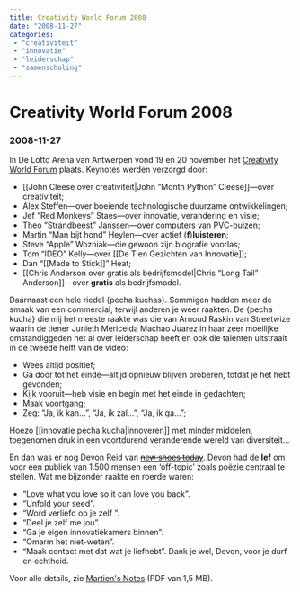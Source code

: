 ```yaml
---
title: Creativity World Forum 2008
date: "2008-11-27"
categories:
 - "creativiteit"
 - "innovatie"
 - "leiderschap"
 - "samenscholing"
---
```

# Creativity World Forum 2008
### 2008-11-27


In De Lotto Arena van Antwerpen vond 19 en 20 november het [Creativity World Forum](http://www.creativityworldforum.be/) plaats. Keynotes werden verzorgd door:
- [[John Cleese over creativiteit|John “Month Python” Cleese]]—over creativiteit;
- Alex Steffen—over boeiende technologische duurzame ontwikkelingen;
- Jef “Red Monkeys” Staes—over innovatie, verandering en visie;
- Theo “Strandbeest” Janssen—over computers van PVC-buizen;
- Martin “Man bijt hond” Heylen—over actief (**f**)**luisteren**;
- Steve “Apple” Wozniak—die gewoon zijn biografie voorlas;
- Tom “IDEO” Kelly—over [[De Tien Gezichten van Innovatie]];
- Dan “[[Made to Stick]]” Heat;
- [[Chris Anderson over gratis als bedrijfsmodel|Chris “Long Tail” Anderson]]—over **gratis** als bedrijfsmodel.

Daarnaast een hele riedel {pecha kuchas}. Sommigen hadden meer de smaak van een commercial, terwijl anderen je weer raakten. De {pecha kucha} die mij het meeste raakte was die van Arnoud Raskin van Streetwize waarin de tiener Junieth Mericelda Machao Juarez in haar zeer moeilijke omstandiggeden het al over leiderschap heeft en ook die talenten uitstraalt in de tweede helft van de video:
- Wees altijd positief;
- Ga door tot het einde—altijd opnieuw blijven proberen, totdat je het hebt gevonden;
- Kijk vooruit—heb visie en begin met het einde in gedachten;
- Maak voortgang;
- Zeg: “Ja, ik kan…”, “Ja, ik zal…”, “Ja, ik ga…”;

Hoezo [[innovatie pecha kucha|innoveren]] met minder middelen, toegenomen druk in een voortdurend veranderende wereld van diversiteit…

En dan was er nog Devon Reid van ~~[new shoes today](http://www.newshoestoday.com/)~~. Devon had de **lef** om voor een publiek van 1.500 mensen een ‘off-topic’ zoals poëzie centraal te stellen. Wat me bijzonder raakte en roerde waren:
- “Love what you love so it can love you back”.
- “Unfold your seed”.
- “Word verliefd op je zelf ”.
- “Deel je zelf me jou”.
- “Ga je eigen innovatiekamers binnen”.
- “Omarm het niet-weten”.
- “Maak contact met dat wat je liefhebt”. Dank je wel, Devon, voor je durf en echtheid.

Voor alle details, zie <a href="wcf-2008-martiens-notes.pdf" download>Martien's Notes</a> (PDF van 1,5 MB).
